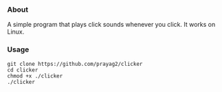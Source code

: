 ### About
A simple program that plays click sounds whenever you click. It works on Linux.

### Usage
`git clone https://github.com/prayag2/clicker`  
`cd clicker`  
`chmod +x ./clicker`  
`./clicker`
